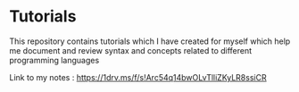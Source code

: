 # Tutorials
This repository contains tutorials which I have created for myself which help me document and review syntax and concepts related to different programming languages

Link to my notes : https://1drv.ms/f/s!Arc54q14bwOLvTlliZKyLR8ssiCR
